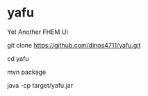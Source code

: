# yafu

Yet Another FHEM UI

git clone https://github.com/dinos4711/yafu.git 

cd yafu

mvn package 

java -cp target/yafu.jar
